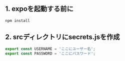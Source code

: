 ## 1. expoを起動する前に
```cmd:cmd
npm install
```

## 2. srcディレクトリにsecrets.jsを作成
```js:secrets.js
export const USERNAME = 'ここにユーザー名';
export const PASSWORD = 'ここにパスワード';
```